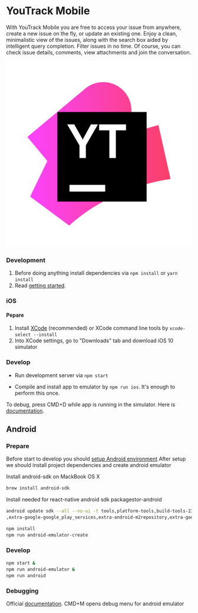 
# YouTrack Mobile

With YouTrack Mobile you are free to access your issue from anywhere, create a new issue on the fly, or update an existing one.
Enjoy a clean, minimalistic view of the issues, along with the search box aided by intelligent query completion. Filter issues in no time.
Of course, you can check issue details, comments, view attachments and join the conversation.

![YouTrack logo](https://github.com/JetBrains/youtrack-mobile/blob/master/src/components/icon/youtrack-logo-512.png?raw=true)

### Development

1. Before doing anything install dependencies via `npm install` or `yarn install`
2. Read [getting started](https://facebook.github.io/react-native/docs/getting-started.html).

### iOS

#### Pepare

1. Install [XCode](https://developer.apple.com/xcode/download/) (recommended) or XCode command line tools by `xcode-select --install`
2. Into XCode settings, go to "Downloads" tab and download iOS 10 simulator

### Develop

* Run development server via `npm start`

* Compile and install app to emulator by `npm run ios`. It's enough to perform this once.

To debug, press CMD+D while app is running in the simulator. Here is [documentation](https://facebook.github.io/react-native/docs/debugging.html).

## Android

### Prepare
Before start to develop you should [setup Android environment](https://facebook.github.io/react-native/docs/android-setup.html)
After setup we should install project dependencies and create android emulator

Install android-sdk on MackBook OS X
```sh
brew install android-sdk
```

Install needed for react-native android sdk packagestor-android
```sh
android update sdk --all --no-ui -t tools,platform-tools,build-tools-23.0.1,android-23\
,extra-google-google_play_services,extra-android-m2repository,extra-google-m2repository,extra-android-support
```

```sh
npm install
npm run android-emulator-create
```


### Develop

```sh
npm start &
npm run android-emulator &
npm run android
```

### Debugging

Official [documentation](https://facebook.github.io/react-native/docs/debugging.html). CMD+M opens debug menu for android emulator
